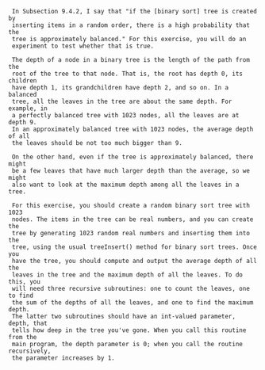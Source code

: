      In Subsection 9.4.2, I say that "if the [binary sort] tree is created by 
	 inserting items in a random order, there is a high probability that the 
	 tree is approximately balanced." For this exercise, you will do an 
	 experiment to test whether that is true.

     The depth of a node in a binary tree is the length of the path from the 
	 root of the tree to that node. That is, the root has depth 0, its children 
	 have depth 1, its grandchildren have depth 2, and so on. In a balanced 
	 tree, all the leaves in the tree are about the same depth. For example, in 
	 a perfectly balanced tree with 1023 nodes, all the leaves are at depth 9. 
	 In an approximately balanced tree with 1023 nodes, the average depth of all 
	 the leaves should be not too much bigger than 9.

     On the other hand, even if the tree is approximately balanced, there might 
	 be a few leaves that have much larger depth than the average, so we might 
	 also want to look at the maximum depth among all the leaves in a tree.

     For this exercise, you should create a random binary sort tree with 1023 
	 nodes. The items in the tree can be real numbers, and you can create the 
	 tree by generating 1023 random real numbers and inserting them into the 
	 tree, using the usual treeInsert() method for binary sort trees. Once you 
	 have the tree, you should compute and output the average depth of all the 
	 leaves in the tree and the maximum depth of all the leaves. To do this, you 
	 will need three recursive subroutines: one to count the leaves, one to find 
	 the sum of the depths of all the leaves, and one to find the maximum depth. 
	 The latter two subroutines should have an int-valued parameter, depth, that 
	 tells how deep in the tree you've gone. When you call this routine from the 
	 main program, the depth parameter is 0; when you call the routine recursively, 
	 the parameter increases by 1.
